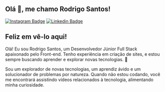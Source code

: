 ## Olá 👋, me chamo Rodrigo Santos! 

[![Instagram Badge](https://img.shields.io/badge/-Instagram-e4405f?style=flat-square&logo=Instagram&logoColor=white)](https://instagram.com/osantosrd/)
[![Linkedin Badge](https://img.shields.io/badge/-LinkedIn-0e76a8?style=flat-square&logo=Linkedin&logoColor=white)](https://linkedin.com/in/rodrigo-santos-684b48286)

## Feliz em vê-lo aqui!

Olá! Eu sou Rodrigo Santos, um Desenvolvedor Júnior Full Stack apaixonado pelo Front-end. Tenho experiência em criação de sites, e estou sempre buscando aprender e explorar novas tecnologias. 🚀

Sou um explorador de novas tecnologias, um aprendiz ávido e um solucionador de problemas por natureza. Quando não estou codando, você me encontrará assistindo vídeos relacionados à tecnologia, alimentando minha curiosidade.

